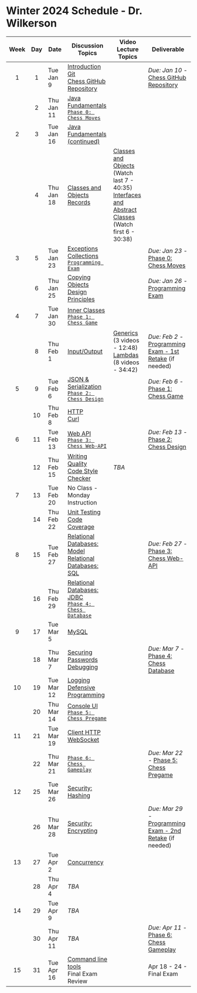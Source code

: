 # Winter 2024 Schedule - Dr. Wilkerson

| Week | Day | Date       | Discussion Topics                                                | Video Lecture Topics            | Deliverable                              |
| :--: | :-: | ---------- | ----------------------------------------------------------------- | ------------------------------- | ---------------------------------------- |
|  1   |  1  | Tue Jan 9  | [Introduction](https://github.com/softwareconstruction240/softwareconstruction/blob/main/instruction/introduction/introduction.md)<br /> [Git](https://github.com/softwareconstruction240/softwareconstruction/blob/main/instruction/git/git.md)<br /> [Chess GitHub Repository](https://github.com/softwareconstruction240/softwareconstruction/blob/main/chess/chess-github-repository/chess-github-repository.md) |                                 | _Due: Jan 10_ - [Chess GitHub Repository](https://github.com/softwareconstruction240/softwareconstruction/blob/main/chess/chess-github-repository/chess-github-repository.md) |
|      |  2  | Thu Jan 11 | [Java Fundamentals](https://github.com/softwareconstruction240/softwareconstruction/blob/main/instruction/java-fundamentals/java-fundamentals.md)<br/> [`Phase 0: Chess Moves`](https://github.com/softwareconstruction240/softwareconstruction/blob/main/chess/0-chess-moves/chess-moves.md) | | |
|  2   |  3  | Tue Jan 16 | [Java Fundamentals (continued)](https://github.com/softwareconstruction240/softwareconstruction/blob/main/instruction/java-fundamentals/java-fundamentals.md) | | |
|      |  4  | Thu Jan 18 | [Classes and Objects](https://github.com/softwareconstruction240/softwareconstruction/blob/main/instruction/classes-and-objects/classes-and-objects.md)<br /> [Records](https://github.com/softwareconstruction240/softwareconstruction/blob/main/instruction/records/records.md) | [Classes and Objects](https://github.com/softwareconstruction240/softwareconstruction/blob/main/instruction/classes-and-objects/classes-and-objects.md)<br /> (Watch last 7 - 40:35)<br /> [Interfaces and Abstract Classes](https://github.com/softwareconstruction240/softwareconstruction/blob/main/instruction/interfaces-abstract-classes/interfaces-and-abstract-classes.md)<br /> (Watch first 6 - 30:38) | |
|  3   |  5  | Tue Jan 23 | [Exceptions](https://github.com/softwareconstruction240/softwareconstruction/blob/main/instruction/exceptions/exceptions.md)<br /> [Collections](https://github.com/softwareconstruction240/softwareconstruction/blob/main/instruction/collections/collections.md)<br/> [`Programming Exam`](https://byu.instructure.com/courses/24410/assignments) | | _Due: Jan 23_ - [Phase 0: Chess Moves](https://github.com/softwareconstruction240/softwareconstruction/blob/main/chess/0-chess-moves/chess-moves.md) |
|      |  6  | Thu Jan 25 | [Copying Objects](https://github.com/softwareconstruction240/softwareconstruction/blob/main/instruction/copying-objects/copying-objects.md)<br /> [Design Principles](https://github.com/softwareconstruction240/softwareconstruction/blob/main/instruction/design-principles/design-principles.md) | | _Due: Jan 26_ - [Programming Exam](https://byu.instructure.com/courses/24410/assignments) |
|  4   |  7  | Tue Jan 30 | [Inner Classes](https://github.com/softwareconstruction240/softwareconstruction/blob/main/instruction/inner-classes/inner-classes.md)<br/> [`Phase 1: Chess Game`](https://github.com/softwareconstruction240/softwareconstruction/blob/main/chess/1-chess-game/chess-game.md) | | |
|      |  8  | Thu Feb 1  | [Input/Output](https://github.com/softwareconstruction240/softwareconstruction/blob/main/instruction/io/io.md) | [Generics](https://github.com/softwareconstruction240/softwareconstruction/blob/main/instruction/generics/generics.md) (3 videos - 12:48)<br/>[Lambdas](https://github.com/softwareconstruction240/softwareconstruction/blob/main/instruction/lambdas/lambdas.md) (8 videos - 34:42) | _Due: Feb 2_ - [Programming Exam - 1st Retake](https://byu.instructure.com/courses/24410/assignments) (if needed) |
|  5   |  9  | Tue Feb 6  | [JSON & Serialization](https://github.com/softwareconstruction240/softwareconstruction/blob/main/instruction/json/json.md)<br/> [`Phase 2: Chess Design`](https://github.com/softwareconstruction240/softwareconstruction/blob/main/chess/2-server-design/server-design.md) | |  _Due: Feb 6_ - [Phase 1: Chess Game](https://github.com/softwareconstruction240/softwareconstruction/blob/main/chess/1-chess-game/chess-game.md) |
|      | 10  | Thu Feb 8  | [HTTP](https://github.com/softwareconstruction240/softwareconstruction/blob/main/instruction/http/http.md)<br /> [Curl](https://github.com/softwareconstruction240/softwareconstruction/blob/main/instruction/curl/curl.md) | | |
|  6   | 11  | Tue Feb 13 | [Web API](https://github.com/softwareconstruction240/softwareconstruction/blob/main/instruction/web-api/web-api.md)<br/>[`Phase 3: Chess Web-API`](https://github.com/softwareconstruction240/softwareconstruction/blob/main/chess/3-web-api/web-api.md) | |  _Due: Feb 13_ - [Phase 2: Chess Design](https://github.com/softwareconstruction240/softwareconstruction/blob/main/chess/2-server-design/server-design.md) |
|      | 12  | Thu Feb 15 | [Writing Quality](https://github.com/softwareconstruction240/softwareconstruction/blob/main/instruction/quality-code/quality-code.md)<br /> [Code Style Checker](https://github.com/softwareconstruction240/softwareconstruction/blob/main/instruction/style-checker/style-checker.md) | _TBA_ | |
|  7   | 13  | Tue Feb 20 | No Class - Monday Instruction | | |
|      | 14  | Thu Feb 22 | [Unit Testing](https://github.com/softwareconstruction240/softwareconstruction/blob/main/instruction/unit-testing/unit-testing.md)<br /> [Code Coverage](https://github.com/softwareconstruction240/softwareconstruction/blob/main/instruction/code-coverage/code-coverage.md) | |  |
|  8   | 15  | Tue Feb 27 | [Relational Databases: Model](https://github.com/softwareconstruction240/softwareconstruction/blob/main/instruction/db-model/db-model.md)<br /> [Relational Databases: SQL](https://github.com/softwareconstruction240/softwareconstruction/blob/main/instruction/db-sql/db-sql.md)| |  _Due: Feb 27_ - [Phase 3: Chess Web-API](https://github.com/softwareconstruction240/softwareconstruction/blob/main/chess/3-web-api/web-api.md)  |
|      | 16  | Thu Feb 29 | [Relational Databases: JDBC](https://github.com/softwareconstruction240/softwareconstruction/blob/main/instruction/db-jdbc/db-jdbc.md)<br/> [`Phase 4: Chess Database`](https://github.com/softwareconstruction240/softwareconstruction/blob/main/chess/4-database/database.md) | | |
|  9   | 17  | Tue Mar 5  | [MySQL](https://github.com/softwareconstruction240/softwareconstruction/blob/main/instruction/mysql/mysql.md) | | |
|      | 18  | Thu Mar 7  | [Securing Passwords](https://github.com/softwareconstruction240/softwareconstruction/blob/main/instruction/securing-passwords/securing-passwords.md)<br /> [Debugging](https://github.com/softwareconstruction240/softwareconstruction/blob/main/instruction/debugging/debugging.md) | | _Due: Mar 7_ - [Phase 4: Chess Database](https://github.com/softwareconstruction240/softwareconstruction/blob/main/chess/4-database/database.md) |
|  10  | 19  | Tue Mar 12 | [Logging](https://github.com/softwareconstruction240/softwareconstruction/blob/main/instruction/logging/logging.md)<br /> [Defensive Programming](https://github.com/softwareconstruction240/softwareconstruction/blob/main/instruction/defensive-programming/defensive-programming.md) | | |
|      | 20  | Thu Mar 14 | [Console UI](https://github.com/softwareconstruction240/softwareconstruction/blob/main/instruction/console-ui/console-ui.md)<br/> [`Phase 5: Chess Pregame`](https://github.com/softwareconstruction240/softwareconstruction/blob/main/chess/5-pregame/pregame.md) | | |
|  11  | 21  | Tue Mar 19 | [Client HTTP](https://github.com/softwareconstruction240/softwareconstruction/blob/main/instruction/web-api/web-api.md)<br /> [WebSocket](https://github.com/softwareconstruction240/softwareconstruction/blob/main/instruction/websocket/websocket.md) | | |
|      | 22  | Thu Mar 21 | [`Phase 6: Chess Gameplay`](https://github.com/softwareconstruction240/softwareconstruction/blob/main/chess/6-gameplay/gameplay.md) | |  _Due: Mar 22_ - [Phase 5: Chess Pregame](https://github.com/softwareconstruction240/softwareconstruction/blob/main/chess/5-pregame/pregame.md)  |
|  12  | 25  | Tue Mar 26 | [Security: Hashing](https://github.com/softwareconstruction240/softwareconstruction/blob/main/instruction/computer-security/computer-security.md) | | |
|      | 26  | Thu Mar 28 | [Security: Encrypting](https://github.com/softwareconstruction240/softwareconstruction/blob/main/instruction/computer-security/computer-security.md) | | _Due: Mar 29_ - [Programming Exam - 2nd Retake](https://byu.instructure.com/courses/24410/assignments) (if needed) |
|  13  | 27  | Tue Apr 2  | [Concurrency](https://github.com/softwareconstruction240/softwareconstruction/blob/main/instruction/concurrency/concurrency.md) | | |
|      | 28  | Thu Apr 4  | _TBA_ | | |
|  14  | 29  | Tue Apr 9  | _TBA_ | | |
|      | 30  | Thu Apr 11 | _TBA_ | |  _Due: Apr 11_ - [Phase 6: Chess Gameplay](https://github.com/softwareconstruction240/softwareconstruction/blob/main/chess/6-gameplay/gameplay.md) |
|  15  | 31  | Tue Apr 16 | [Command line tools](https://github.com/softwareconstruction240/softwareconstruction/blob/main/instruction/command-line-builds/command-line-builds.md)<br /> Final Exam Review | | Apr 18 - 24 - Final Exam |
